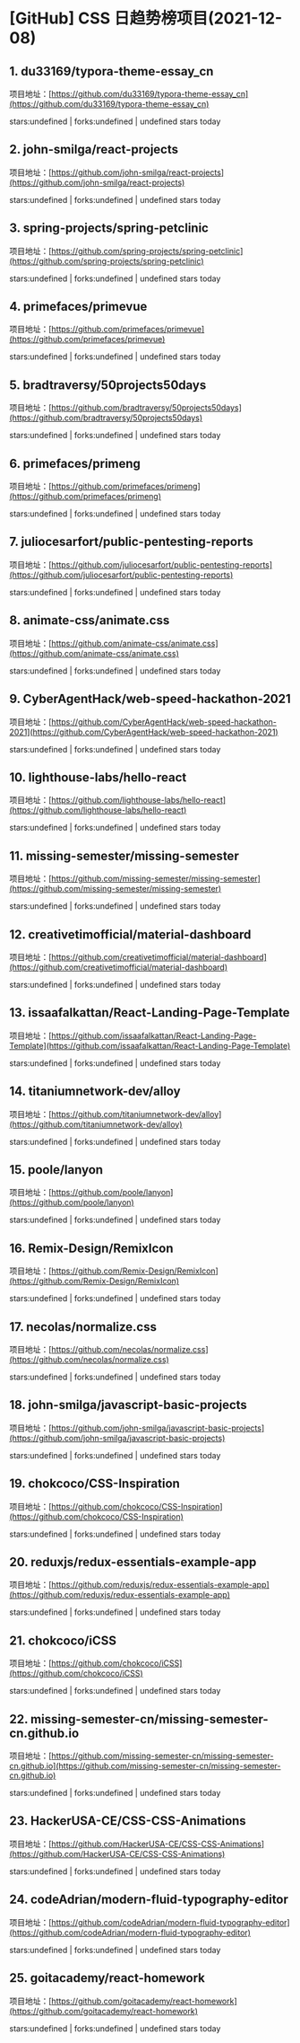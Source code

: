 # [GitHub] CSS 日趋势榜项目(2021-12-08)

## 1. du33169/typora-theme-essay_cn 

项目地址：[https://github.com/du33169/typora-theme-essay_cn](https://github.com/du33169/typora-theme-essay_cn)

stars:undefined | forks:undefined | undefined stars today 



## 2. john-smilga/react-projects 

项目地址：[https://github.com/john-smilga/react-projects](https://github.com/john-smilga/react-projects)

stars:undefined | forks:undefined | undefined stars today 



## 3. spring-projects/spring-petclinic 

项目地址：[https://github.com/spring-projects/spring-petclinic](https://github.com/spring-projects/spring-petclinic)

stars:undefined | forks:undefined | undefined stars today 



## 4. primefaces/primevue 

项目地址：[https://github.com/primefaces/primevue](https://github.com/primefaces/primevue)

stars:undefined | forks:undefined | undefined stars today 



## 5. bradtraversy/50projects50days 

项目地址：[https://github.com/bradtraversy/50projects50days](https://github.com/bradtraversy/50projects50days)

stars:undefined | forks:undefined | undefined stars today 



## 6. primefaces/primeng 

项目地址：[https://github.com/primefaces/primeng](https://github.com/primefaces/primeng)

stars:undefined | forks:undefined | undefined stars today 



## 7. juliocesarfort/public-pentesting-reports 

项目地址：[https://github.com/juliocesarfort/public-pentesting-reports](https://github.com/juliocesarfort/public-pentesting-reports)

stars:undefined | forks:undefined | undefined stars today 



## 8. animate-css/animate.css 

项目地址：[https://github.com/animate-css/animate.css](https://github.com/animate-css/animate.css)

stars:undefined | forks:undefined | undefined stars today 



## 9. CyberAgentHack/web-speed-hackathon-2021 

项目地址：[https://github.com/CyberAgentHack/web-speed-hackathon-2021](https://github.com/CyberAgentHack/web-speed-hackathon-2021)

stars:undefined | forks:undefined | undefined stars today 



## 10. lighthouse-labs/hello-react 

项目地址：[https://github.com/lighthouse-labs/hello-react](https://github.com/lighthouse-labs/hello-react)

stars:undefined | forks:undefined | undefined stars today 



## 11. missing-semester/missing-semester 

项目地址：[https://github.com/missing-semester/missing-semester](https://github.com/missing-semester/missing-semester)

stars:undefined | forks:undefined | undefined stars today 



## 12. creativetimofficial/material-dashboard 

项目地址：[https://github.com/creativetimofficial/material-dashboard](https://github.com/creativetimofficial/material-dashboard)

stars:undefined | forks:undefined | undefined stars today 



## 13. issaafalkattan/React-Landing-Page-Template 

项目地址：[https://github.com/issaafalkattan/React-Landing-Page-Template](https://github.com/issaafalkattan/React-Landing-Page-Template)

stars:undefined | forks:undefined | undefined stars today 



## 14. titaniumnetwork-dev/alloy 

项目地址：[https://github.com/titaniumnetwork-dev/alloy](https://github.com/titaniumnetwork-dev/alloy)

stars:undefined | forks:undefined | undefined stars today 



## 15. poole/lanyon 

项目地址：[https://github.com/poole/lanyon](https://github.com/poole/lanyon)

stars:undefined | forks:undefined | undefined stars today 



## 16. Remix-Design/RemixIcon 

项目地址：[https://github.com/Remix-Design/RemixIcon](https://github.com/Remix-Design/RemixIcon)

stars:undefined | forks:undefined | undefined stars today 



## 17. necolas/normalize.css 

项目地址：[https://github.com/necolas/normalize.css](https://github.com/necolas/normalize.css)

stars:undefined | forks:undefined | undefined stars today 



## 18. john-smilga/javascript-basic-projects 

项目地址：[https://github.com/john-smilga/javascript-basic-projects](https://github.com/john-smilga/javascript-basic-projects)

stars:undefined | forks:undefined | undefined stars today 



## 19. chokcoco/CSS-Inspiration 

项目地址：[https://github.com/chokcoco/CSS-Inspiration](https://github.com/chokcoco/CSS-Inspiration)

stars:undefined | forks:undefined | undefined stars today 



## 20. reduxjs/redux-essentials-example-app 

项目地址：[https://github.com/reduxjs/redux-essentials-example-app](https://github.com/reduxjs/redux-essentials-example-app)

stars:undefined | forks:undefined | undefined stars today 



## 21. chokcoco/iCSS 

项目地址：[https://github.com/chokcoco/iCSS](https://github.com/chokcoco/iCSS)

stars:undefined | forks:undefined | undefined stars today 



## 22. missing-semester-cn/missing-semester-cn.github.io 

项目地址：[https://github.com/missing-semester-cn/missing-semester-cn.github.io](https://github.com/missing-semester-cn/missing-semester-cn.github.io)

stars:undefined | forks:undefined | undefined stars today 



## 23. HackerUSA-CE/CSS-CSS-Animations 

项目地址：[https://github.com/HackerUSA-CE/CSS-CSS-Animations](https://github.com/HackerUSA-CE/CSS-CSS-Animations)

stars:undefined | forks:undefined | undefined stars today 



## 24. codeAdrian/modern-fluid-typography-editor 

项目地址：[https://github.com/codeAdrian/modern-fluid-typography-editor](https://github.com/codeAdrian/modern-fluid-typography-editor)

stars:undefined | forks:undefined | undefined stars today 



## 25. goitacademy/react-homework 

项目地址：[https://github.com/goitacademy/react-homework](https://github.com/goitacademy/react-homework)

stars:undefined | forks:undefined | undefined stars today 



